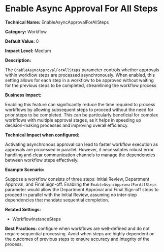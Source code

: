# Enable Async Approval For All Steps

**Technical Name:** EnableAsyncApprovalForAllSteps

**Category:** Workflow

**Default Value:** 0

**Impact Level:** Medium

**Description:**

The `EnableAsyncApprovalForAllSteps` parameter controls whether approvals within workflow steps are processed asynchronously. When enabled, this setting allows for each step in a workflow to be approved without waiting for the previous steps to be completed, streamlining the workflow process.

**Business Impact:**

Enabling this feature can significantly reduce the time required to process workflows by allowing subsequent steps to proceed without the need for prior steps to be completed. This can be particularly beneficial for complex workflows with multiple approval stages, as it helps in speeding up decision-making processes and improving overall efficiency.

**Technical Impact when configured:**

Activating asynchronous approval can lead to faster workflow execution as approvals are processed in parallel. However, it necessitates robust error handling and clear communication channels to manage the dependencies between workflow steps effectively.

**Example Scenario:**

Suppose a workflow consists of three steps: Initial Review, Department Approval, and Final Sign-off. Enabling the `EnableAsyncApprovalForAllSteps` parameter would allow the Department Approval and Final Sign-off steps to proceed in parallel with the Initial Review, assuming no inter-step dependencies that mandate sequential completion.

**Related Settings:**

- WorkflowInstanceSteps

**Best Practices:** configure when workflows are well-defined and do not require sequential processing. Avoid when steps are highly dependent on the outcomes of previous steps to ensure accuracy and integrity of the process.